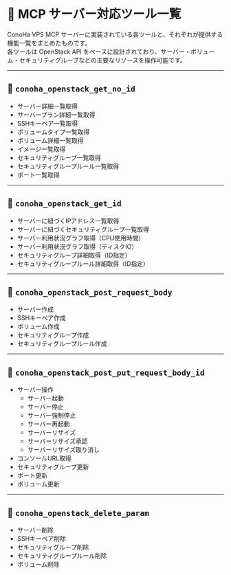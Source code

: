 # 🧰 MCP サーバー対応ツール一覧

ConoHa VPS MCP サーバーに実装されている各ツールと、それぞれが提供する機能一覧をまとめたものです。  
各ツールは OpenStack API をベースに設計されており、サーバー・ボリューム・セキュリティグループなどの主要なリソースを操作可能です。

---

## 🔹 `conoha_openstack_get_no_id`

- サーバー詳細一覧取得  
- サーバープラン詳細一覧取得  
- SSHキーペア一覧取得  
- ボリュームタイプ一覧取得
- ボリューム詳細一覧取得
- イメージ一覧取得  
- セキュリティグループ一覧取得  
- セキュリティグループルール一覧取得  
- ポート一覧取得  

---

## 🔹 `conoha_openstack_get_id`

- サーバーに紐づくIPアドレス一覧取得  
- サーバーに紐づくセキュリティグループ一覧取得  
- サーバー利用状況グラフ取得（CPU使用時間）  
- サーバー利用状況グラフ取得（ディスクIO）  
- セキュリティグループ詳細取得（ID指定）  
- セキュリティグループルール詳細取得（ID指定）  

---

## 🔹 `conoha_openstack_post_request_body`

- サーバー作成  
- SSHキーペア作成  
- ボリューム作成  
- セキュリティグループ作成  
- セキュリティグループルール作成  

---

## 🔹 `conoha_openstack_post_put_request_body_id`

- サーバー操作  
  - サーバー起動  
  - サーバー停止  
  - サーバー強制停止  
  - サーバー再起動  
  - サーバーリサイズ  
  - サーバーリサイズ承認  
  - サーバーリサイズ取り消し  
- コンソールURL取得  
- セキュリティグループ更新  
- ポート更新  
- ボリューム更新  

---

## 🔹 `conoha_openstack_delete_param`

- サーバー削除  
- SSHキーペア削除
- セキュリティグループ削除  
- セキュリティグループルール削除  
- ボリューム削除
